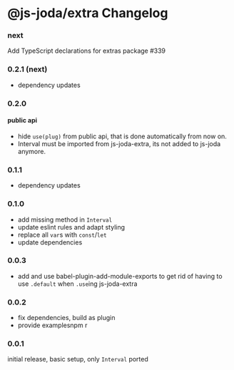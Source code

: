 @js-joda/extra Changelog
=========

### next

Add TypeScript declarations for extras package #339

### 0.2.1 (next)

* dependency updates

### 0.2.0

#### public api

* hide `use(plug)` from public api, that is done automatically from now on.
* Interval must be imported from js-joda-extra, its not added to js-joda anymore. 

### 0.1.1

* dependency updates

### 0.1.0

* add missing method in `Interval`
* update eslint rules and adapt styling
* replace all `var`s with `const`/`let`
* update dependencies

### 0.0.3

* add and use babel-plugin-add-module-exports to get rid of having to use `.default` when `.use`ing js-joda-extra

### 0.0.2

* fix dependencies, build as plugin
* provide examplesnpm r

### 0.0.1

initial release, basic setup, only `Interval` ported 
